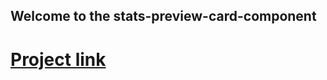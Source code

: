 ## Welcome to the stats-preview-card-component
# [Project link](https://marwenlabidi.github.io/stats-preview-card-component/)
